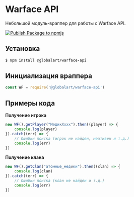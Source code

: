# Warface API
Небольшой модуль-враппер для работы с Warface API. 

[![Publish Package to npmjs](https://github.com/GlobalArtInc/warface-api-wrapper/actions/workflows/publish.yml/badge.svg)](https://github.com/GlobalArtInc/warface-api-wrapper/actions/workflows/publish.yml)
## Установка
```sh
$ npm install @globalart/warface-api
```

## Инициализация враппера
```js
const WF = require('@globalart/warface-api')
```

## Примеры кода
**Получение игрока**
```js
new WF().getPlayer("МедикХххх").then((player) => {
    console.log(player)
}).catch((err) => {
    // Ошибки поиска (игрок не найден, неативен и т.д.)
    console.log(err)
})
```
**Получение клана**
```js
new WF().getClan("атомные_медики").then((clan) => {
    console.log(clan)
}).catch((err) => {
    // Ошибки поиска (клан не найден и т.д.)
    console.log(err)
})
```